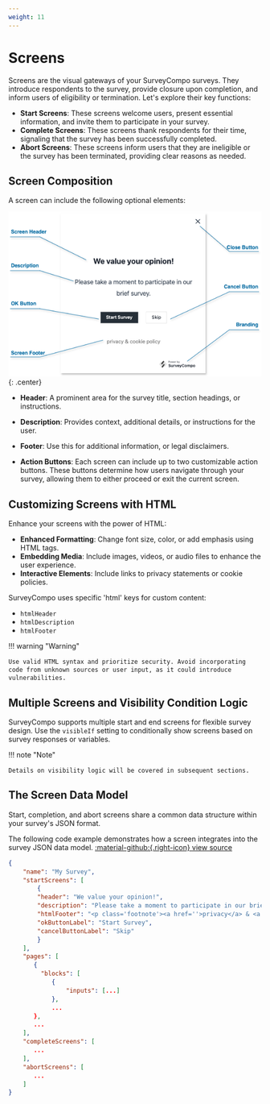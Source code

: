 ```yaml
---
weight: 11
---
```



# Screens

Screens are the visual gateways of your SurveyCompo surveys.  They introduce respondents to the survey, provide closure upon completion,  and inform users of eligibility or termination. Let's explore their key functions:

- **Start Screens**: These screens welcome users, present essential information, and invite them to participate in your survey.
- **Complete Screens**:  These screens thank respondents for their time, signaling that the survey has been successfully completed.
- **Abort Screens**:  These screens inform users that they are ineligible or the survey has been terminated, providing clear reasons as needed.


## Screen Composition

A screen can include the following optional elements:

![screen-anatomy](assets/images/anatomy-screen.png){: .center}

- **Header**: A prominent area for the survey title, section headings, or instructions.

- **Description**: Provides context, additional details, or instructions for the user.

- **Footer**: Use this for additional information, or legal disclaimers.

- **Action Buttons**: Each screen can include up to two customizable action buttons. These buttons determine how users navigate through your survey, allowing them to either proceed or exit the current screen.


## Customizing Screens with HTML

Enhance your screens with the power of HTML:

- **Enhanced Formatting**: Change font size, color, or add emphasis using HTML tags.
- **Embedding Media**: Include images, videos, or audio files to enhance the user experience.
- **Interactive Elements**: Include links to privacy statements or cookie policies.

SurveyCompo uses specific 'html' keys for custom content:

- `htmlHeader`
- `htmlDescription`
- `htmlFooter`

!!! warning "Warning"

    Use valid HTML syntax and prioritize security. Avoid incorporating code from unknown sources or user input, as it could introduce vulnerabilities.


## Multiple Screens and Visibility Condition Logic

SurveyCompo supports multiple start and end screens for flexible survey design. Use the `visibleIf` setting to conditionally show screens based on survey responses or variables.

!!! note "Note"

    Details on visibility logic will be covered in subsequent sections.


## The Screen Data Model

Start, completion, and abort screens share a common data structure within your survey's JSON format.

The following code example demonstrates how a screen integrates into the survey JSON data model. [:material-github:{.right-icon} view source](https://github.com/SurveyCompo/examples/blob/main/examples/anatomy/source.json)


```json linenums="1" hl_lines="4-10"
{
    "name": "My Survey",
    "startScreens": [
        {
        "header": "We value your opinion!",
        "description": "Please take a moment to participate in our brief survey.",
        "htmlFooter": "<p class='footnote'><a href=''>privacy</a> & <a href=''>cookie policy<a></p>",
        "okButtonLabel": "Start Survey",
        "cancelButtonLabel": "Skip"
        }
    ],
    "pages": [
       {
         "blocks": [
            {
                "inputs": [...]
            },
            ...
       },
       ...
    ],
    "completeScreens": [
       ...
    ],
    "abortScreens": [
       ...
    ]
}
```
